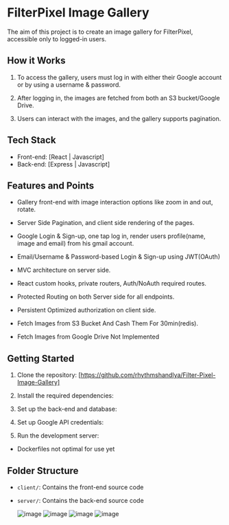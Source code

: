 # FilterPixel Image Gallery

The aim of this project is to create an image gallery for FilterPixel, accessible only to logged-in users.

## How it Works

1. To access the gallery, users must log in with either their Google account or by using a username & password.

2. After logging in, the images are fetched from both an S3 bucket/Google Drive.

3. Users can interact with the images, and the gallery supports pagination.

## Tech Stack

- Front-end: [React | Javascript]
- Back-end: [Express | Javascript]

## Features and Points

- Gallery front-end with image interaction options like zoom in and out, rotate.
- Server Side Pagination, and client side rendering of the pages.
- Google Login & Sign-up, one tap log in, render users profile(name, image and email) from his gmail account.
- Email/Username & Password-based Login & Sign-up using JWT(OAuth)
- MVC architecture on server side.
- React custom hooks, private routers, Auth/NoAuth required routes.
- Protected Routing on both Server side for all endpoints.
- Persistent Optimized authorization on client side.
- Fetch Images from S3 Bucket And Cash Them For 30min(redis).

- Fetch Images from Google Drive Not Implemented

## Getting Started

1. Clone the repository: [https://github.com/rhythmshandlya/Filter-Pixel-Image-Gallery]

2. Install the required dependencies:

3. Set up the back-end and database:

4. Set up Google API credentials:

5. Run the development server:

- Dockerfiles not optimal for use yet

## Folder Structure

- `client/`: Contains the front-end source code
- `server/`: Contains the back-end source code

  ![image](https://github.com/rhythmshandlya/Filter-Pixel-Image-Gallery/assets/72724768/56652c60-aab4-4a41-ac33-c1542aa46d6e)
  ![image](https://github.com/rhythmshandlya/Filter-Pixel-Image-Gallery/assets/72724768/a2372fa2-38a3-4743-b399-a72d524bc95f)
  ![image](https://github.com/rhythmshandlya/Filter-Pixel-Image-Gallery/assets/72724768/63ac32c1-44ce-46b5-a715-001fb60cd9d3)
  ![image](https://github.com/rhythmshandlya/Filter-Pixel-Image-Gallery/assets/72724768/13f4e51f-3663-4331-a7d6-dad8dc2abf2a)



